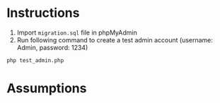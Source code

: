 # Instructions
1. Import `migration.sql` file in phpMyAdmin
2. Run following command to create a test admin account (username: Admin, password: 1234)

```
php test_admin.php
```

# Assumptions